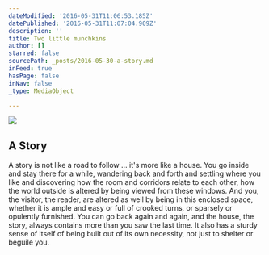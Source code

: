 ```yaml
---
dateModified: '2016-05-31T11:06:53.185Z'
datePublished: '2016-05-31T11:07:04.909Z'
description: ''
title: Two little munchkins
author: []
starred: false
sourcePath: _posts/2016-05-30-a-story.md
inFeed: true
hasPage: false
inNav: false
_type: MediaObject

---
```

![](https://the-grid-user-content.s3-us-west-2.amazonaws.com/ccd16d82-83ea-4083-89a8-c12e31e0a9c5.jpg)

<article style=""><h1>A Story</h1><p>A story is not like a road to follow … it's more like a house. You go inside and stay there for a while, wandering back and forth and settling where you like and discovering how the room and corridors relate to each other, how the world outside is altered by being viewed from these windows. And you, the visitor, the reader, are altered as well by being in this enclosed space, whether it is ample and easy or full of crooked turns, or sparsely or opulently furnished. You can go back again and again, and the house, the story, always contains more than you saw the last time. It also has a sturdy sense of itself of being built out of its own necessity, not just to shelter or beguile you.</p></article>